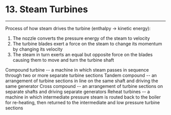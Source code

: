 # 13. Steam Turbines
---

Process of how steam drives the turbine (enthalpy -> kinetic energy):
1.	The nozzle converts the pressure energy of the steam to velocity
2.	The turbine blades exert a force on the steam to change its momentum by changing its velocity
3.	The steam in turn exerts an equal but opposite force on the blades causing them to move and turn the turbine shaft

Compound turbine -- a machine in which steam passes in sequence through two or more separate turbine sections
Tandem compound -- an arrangement of turbine sections in line on the same shaft and driving the same generator
Cross compound -- an arrangement of turbine sections on separate shafts and driving separate generators
Reheat turbines -- a machine in which intermediate pressure steam is routed back to the boiler for re-heating, then returned to the intermediate and low pressure turbine sections